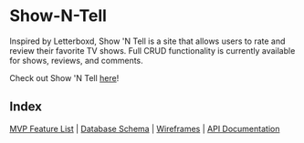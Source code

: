 # Show-N-Tell
Inspired by Letterboxd, Show 'N Tell is a site that allows users to rate and review their favorite TV shows. Full CRUD functionality is currently available for shows, reviews, and comments.

Check out Show 'N Tell [here](https://show-n-tell.onrender.com/)!

## Index

[MVP Feature List](https://github.com/melodyyoo/Show-N-Tell/wiki/MVP-Feature-List) | [Database Schema](https://github.com/melodyyoo/Show-N-Tell/wiki/Database-Schema-Image) | [Wireframes](https://github.com/melodyyoo/Show-N-Tell/wiki/Wireframes) | [API Documentation](https://github.com/melodyyoo/Show-N-Tell/wiki/API-Documentation)



